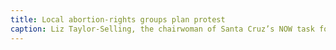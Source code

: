 ```yaml
---
title: Local abortion-rights groups plan protest
caption: Liz Taylor-Selling, the chairwoman of Santa Cruz’s NOW task force, organizes a protest. June 25, 1990. Courtesy of Chela Zabin via Santa Cruz Public Libraries.
---
```

